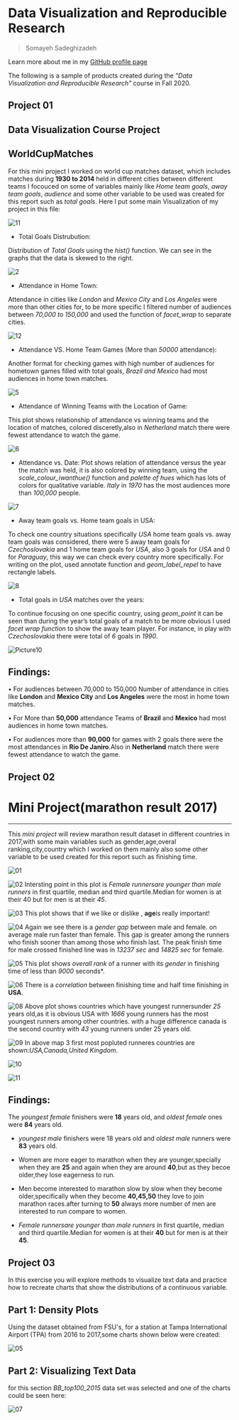 # Data Visualization and Reproducible Research

> Somayeh Sadeghizadeh 

Learn more about me in my [GitHub profile page](https://github.com/reiminer)


The following is a sample of products created during the _"Data Visualization and Reproducible Research"_ course in Fall 2020.


## Project 01


## Data Visualization Course Project

## WorldCupMatches

For this mini project I worked on world cup matches dataset, which includes matches during **1930 to 2014** held in different cities between different teams I focouced on some of variables mainly like *Home team goals*, *away team goals*, *audience* and some other variable to be used was created for this report such as *total goals*. Here I put some main Visualization of my project in this file:

![11](https://user-images.githubusercontent.com/70166302/99699013-7b127900-2a5f-11eb-8ac9-471b6d6372aa.jpeg)


* Total Goals Distrubution:

Distribution of *Total Goals* using the *hist()* function. We can see in the graphs that the data is skewed to the right.

![2](https://user-images.githubusercontent.com/70166302/99691907-b610ae80-2a57-11eb-9108-f726feacd8dd.png)



*	Attendance in Home Town:

Attendance in cities like *London* and *Mexico City* and *Los Angeles* were more than other cities for, to be more specific I filtered number of  audiences  between *70,000 to 150,000* and used the function of *facet_wrap* to separate cities.

![12](https://user-images.githubusercontent.com/70166302/99699679-376c3f00-2a60-11eb-8a6e-c802c31fc6fd.png)

*	Attendance VS. Home Team Games (More than *50000* attendance):

Another format for checking games with high number of audiences for hometown games filled with total goals, *Brazil and Mexico* had most audiences in home town matches.

![5](https://user-images.githubusercontent.com/70166302/99691923-bad56280-2a57-11eb-99db-4b0a2359a4d3.png)

*	Attendance of Winning Teams with the Location of Game: 

This plot shows relationship of attendance vs winning teams and the location of matches, colored disceretly,also in *Netherland* match there were fewest attendance to watch the game.

![6](https://user-images.githubusercontent.com/70166302/99691929-bc068f80-2a57-11eb-947b-2b53e66ace3a.png)


*	Attendance vs. Date: Plot shows relation of attendance versus the year the match was held, it is also colored by winning team, using the *scale_colour_iwanthue()* function and *palette of hues* which has lots of colors for qualitative variable. *Italy* in *1970* has the most audiences more than *100,000* people.

![7](https://user-images.githubusercontent.com/70166302/99691933-bd37bc80-2a57-11eb-94d6-26bb08d2608d.png)

*	Away team goals vs. Home team goals in USA: 

To check one country situations specifically *USA* home team goals vs. away team goals was considered, there were 5 away team goals for *Czechoslovakia* and 1 home team goals for *USA*, also 3 goals for *USA* and 0 for *Paraguay*, this way we can check every country more specifically. For writing on the plot, used annotate function and *geom_label_repel* to have rectangle labels.

![8](https://user-images.githubusercontent.com/70166302/99691942-bf018000-2a57-11eb-84e9-fa07fa11ffef.png)

*	Total goals in *USA* matches over the years:

To continue focusing on one specific country, using *geom_point* it can be seen than during the year’s total goals of a match to be more obvious I used *facet wrap function* to show the away team player. For instance, in play with *Czechoslovakia* there were total of *6* goals in *1990*.

![Picture10](https://user-images.githubusercontent.com/70166302/99696066-45b85c00-2a5c-11eb-8a69-39443500c7b5.png)


## Findings:

•	For audiences between 70,000 to 150,000 Number of attendance in cities like **London** and **Mexico City** and **Los Angeles** were the most in home town matches.

•	For More than **50,000** attendance Teams of **Brazil** and **Mexico** had most audiences in home town matches.

•	For audiences more than **90,000** for games with 2 goals there were the most attendances in **Rio De Janiro**.Also in **Netherland** match there were fewest attendance to watch the game.




## Project 02

# Mini Project(**marathon result 2017**)
---
This *mini project* will review marathon result dataset in different countries in 2017,with some main variables such as gender,age,overal ranking,city,country which I worked on them mainly also some other variable to be used created for this report such as finishing time.

![01](https://user-images.githubusercontent.com/70166302/100644005-bf780180-3308-11eb-88ff-f99a7cde01c4.png)

![02](https://user-images.githubusercontent.com/70166302/100644274-1d0c4e00-3309-11eb-9964-91bf22a04bc7.png)
Intersting point in this plot is *Female runnersare younger than male runners* in first quartile, median and third quartile.Median for women is at their 40 but for men is at their *45*.

![03](https://user-images.githubusercontent.com/70166302/100644663-9e63e080-3309-11eb-9969-68ffe36f606c.png)
This plot shows that if we like or dislike , **age**is really important!

![04](https://user-images.githubusercontent.com/70166302/100644982-087c8580-330a-11eb-9ed0-b9899611c1bd.png)
Again we see there is a *gender gap* between male and female. on average male run faster than female. 
This gap is greater among the runners who finish sooner than among those who finish last.
The peak finish time for male crossed finished line was in *13237 sec*  and *14825 sec* for female.  

![05](https://user-images.githubusercontent.com/70166302/100645235-627d4b00-330a-11eb-9e1d-340ca300db1d.png)
This plot shows *overall rank* of a runner with its *gender* in finishing time of less than *9000* seconds*.

![06](https://user-images.githubusercontent.com/70166302/100647001-dae50b80-330c-11eb-8463-548e04a2c21a.png)
There is a *correlation* between finishing time and half time finishing in **USA**.

![08](https://user-images.githubusercontent.com/70166302/100650732-5eedc200-3312-11eb-8e04-3234457ad9e4.png)
Above plot shows countries which have youngest runnersunder *25* years old,as it is obvious USA with *1666* young runners has the most youngest runners among other countries. with a huge difference canada is the second country with *43* young runners under 25 years old.

![09](https://user-images.githubusercontent.com/70166302/100650966-c0159580-3312-11eb-8fc2-ca4f1f138f7c.png)
In above map 3 first most popluted runneres countries are shown:*USA,Canada,United Kingdom*.

![10](https://user-images.githubusercontent.com/70166302/100651562-9f9a0b00-3313-11eb-875f-c3b22876aab1.png)

![11](https://user-images.githubusercontent.com/70166302/100651750-ee47a500-3313-11eb-9c15-c6c4e856ba69.png)

## Findings:
 The *youngest female* finishers were **18** years old, and *oldest female* ones were **84** years old.

* *youngest male* finishers were 18 years old and *oldest male* runners were **83** years old.

* Women are more eager to marathon when they are younger,specially when they are **25** and again when they are around **40**,but as they becoe older,they lose eagerness to run.

* Men become interested to marathon slow by slow when they become older,specifically when they become **40,45,50** they love to join marathon races.after turning to **50** always more number of men are interested to run compare to women.

* *Female runnersare younger than male runners* in first quartile, median and third quartile.Median for women is at their **40** but for men is at their **45**.


## Project 03
In this exercise you will explore methods to visualize text data and practice how to recreate charts that show the distributions of a continuous variable. 


## Part 1: Density Plots

Using the dataset obtained from FSU's, for a station at Tampa International Airport (TPA) from 2016 to 2017,some charts shown below were created:

![05](https://user-images.githubusercontent.com/70166302/101292565-3f590c80-37de-11eb-9842-dfca1bf55505.png)

## Part 2: Visualizing Text Data
for this section *BB_top100_2015* data set was selected and one of the charts could be seen here:

![07](https://user-images.githubusercontent.com/70166302/101292567-4122d000-37de-11eb-8564-29cec3254c9d.png)



